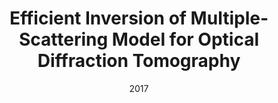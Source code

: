 ---
title: "Efficient Inversion of Multiple-Scattering Model for Optical Diffraction Tomography"
collection: publications
permalink: /publication/2017-Efficient-Inversion-of-Multiple-Scattering-Model-for-Optical-Diffraction-Tomography
category: 'journal'
date: 2017
venue: 'Optics Express'
citation: ' E. Soubies,  Pham T.-a.,  M. Unser, &quot;Efficient Inversion of Multiple-Scattering Model for Optical Diffraction Tomography.&quot; <i>Optics Express</i>, 25, 8, 21786--21800, September 01, 2017.'
---